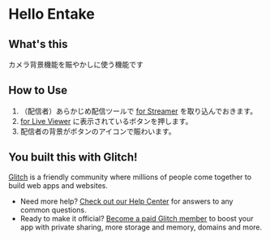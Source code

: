 # Hello Entake

## What's this

カメラ背景機能を賑やかしに使う機能です

## How to Use

1. （配信者）あらかじめ配信ツールで [for Streamer](https://entake.glitch.me/bgscene) を取り込んでおきます。
1. [for Live Viewer](https://entake.glitch.me/switch) に表示されているボタンを押します。
1. 配信者の背景がボタンのアイコンで賑わいます。


## You built this with Glitch!

[Glitch](https://glitch.com) is a friendly community where millions of people come together to build web apps and websites.

- Need more help? [Check out our Help Center](https://help.glitch.com/) for answers to any common questions.
- Ready to make it official? [Become a paid Glitch member](https://glitch.com/pricing) to boost your app with private sharing, more storage and memory, domains and more.

